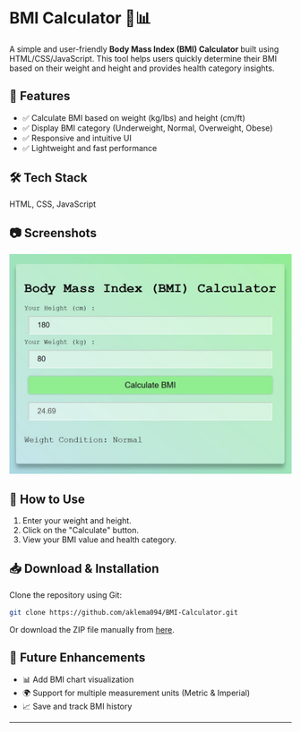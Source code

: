 # BMI Calculator 💪📊  

A simple and user-friendly **Body Mass Index (BMI) Calculator** built using HTML/CSS/JavaScript. This tool helps users quickly determine their BMI based on their weight and height and provides health category insights.  

## 🚀 Features  
- ✅ Calculate BMI based on weight (kg/lbs) and height (cm/ft)  
- ✅ Display BMI category (Underweight, Normal, Overweight, Obese)  
- ✅ Responsive and intuitive UI  
- ✅ Lightweight and fast performance  

## 🛠 Tech Stack  
HTML, CSS, JavaScript

## 📷 Screenshots  
![BMI Calculator Screenshot](bmi.jpg)

## 📌 How to Use  
1. Enter your weight and height.  
2. Click on the "Calculate" button.  
3. View your BMI value and health category.

## 📥 Download & Installation  

Clone the repository using Git:  
```bash
git clone https://github.com/aklema094/BMI-Calculator.git
```  
Or download the ZIP file manually from [here](https://github.com/aklema094/BMI-Calculator/archive/refs/heads/main.zip).  

## 🎯 Future Enhancements  
- 📊 Add BMI chart visualization  
- 🌍 Support for multiple measurement units (Metric & Imperial)  
- 📈 Save and track BMI history  

---

